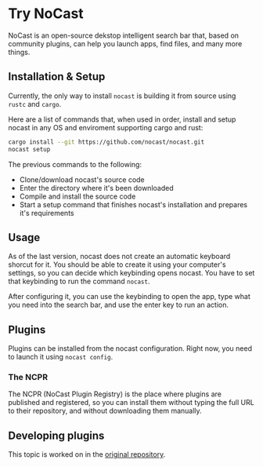 # Try NoCast
NoCast is an open-source dekstop intelligent search bar that, based on community plugins, can help you launch apps, find files, and
many more things.

## Installation & Setup
Currently, the only way to install `nocast` is building it from source using `rustc` and `cargo`.

Here are a list of commands that, when used in order, install and setup nocast in any OS and enviroment supporting cargo and rust:
```bash
cargo install --git https://github.com/nocast/nocast.git
nocast setup
```
The previous commands to the following:
- Clone/download nocast's source code
- Enter the directory where it's been downloaded
- Compile and install the source code
- Start a setup command that finishes nocast's installation and prepares it's requirements

## Usage
As of the last version, nocast does not create an automatic keyboard shorcut for it. You should be able to create it using your
computer's settings, so you can decide which keybinding opens nocast. You have to set that keybinding to run the command `nocast`.

After configuring it, you can use the keybinding to open the app, type what you need into the search bar, and use the enter key to run
an action.

## Plugins
Plugins can be installed from the nocast configuration. Right now, you need to launch it using `nocast config`.

### The NCPR
The NCPR (NoCast Plugin Registry) is the place where plugins are published and registered, so you can install them without typing
the full URL to their repository, and without downloading them manually.

## Developing plugins
This topic is worked on in the [original repository](https://github.com/nocast/nocast/blob/master/DEV.md).
